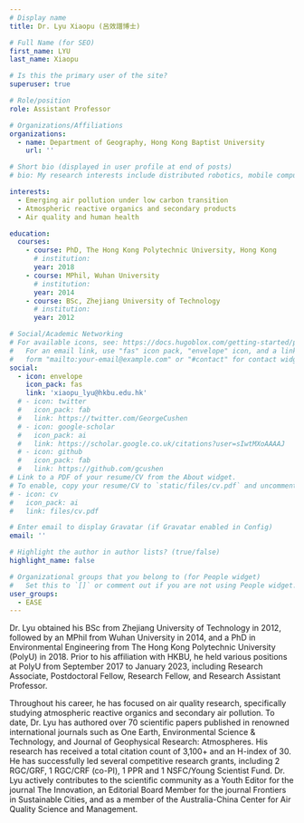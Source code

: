 ```yaml
---
# Display name
title: Dr. Lyu Xiaopu (呂效譜博士)

# Full Name (for SEO)
first_name: LYU
last_name: Xiaopu

# Is this the primary user of the site?
superuser: true

# Role/position
role: Assistant Professor

# Organizations/Affiliations
organizations:
  - name: Department of Geography, Hong Kong Baptist University
    url: ''

# Short bio (displayed in user profile at end of posts)
# bio: My research interests include distributed robotics, mobile computing and programmable matter.

interests:
  - Emerging air pollution under low carbon transition
  - Atmospheric reactive organics and secondary products
  - Air quality and human health

education:
  courses:
    - course: PhD, The Hong Kong Polytechnic University, Hong Kong
      # institution: 
      year: 2018
    - course: MPhil, Wuhan University
      # institution: 
      year: 2014
    - course: BSc, Zhejiang University of Technology
      # institution: 
      year: 2012

# Social/Academic Networking
# For available icons, see: https://docs.hugoblox.com/getting-started/page-builder/#icons
#   For an email link, use "fas" icon pack, "envelope" icon, and a link in the
#   form "mailto:your-email@example.com" or "#contact" for contact widget.
social:
  - icon: envelope
    icon_pack: fas
    link: 'xiaopu_lyu@hkbu.edu.hk'
  # - icon: twitter
  #   icon_pack: fab
  #   link: https://twitter.com/GeorgeCushen
  # - icon: google-scholar
  #   icon_pack: ai
  #   link: https://scholar.google.co.uk/citations?user=sIwtMXoAAAAJ
  # - icon: github
  #   icon_pack: fab
  #   link: https://github.com/gcushen
# Link to a PDF of your resume/CV from the About widget.
# To enable, copy your resume/CV to `static/files/cv.pdf` and uncomment the lines below.
# - icon: cv
#   icon_pack: ai
#   link: files/cv.pdf

# Enter email to display Gravatar (if Gravatar enabled in Config)
email: ''

# Highlight the author in author lists? (true/false)
highlight_name: false

# Organizational groups that you belong to (for People widget)
#   Set this to `[]` or comment out if you are not using People widget.
user_groups:
  - EASE
---
```


Dr. Lyu obtained his BSc from Zhejiang University of Technology in 2012, followed by an MPhil from Wuhan University in 2014, and a PhD in Environmental Engineering from The Hong Kong Polytechnic University (PolyU) in 2018. Prior to his affiliation with HKBU, he held various positions at PolyU from September 2017 to January 2023, including Research Associate, Postdoctoral Fellow, Research Fellow, and Research Assistant Professor. 

Throughout his career, he has focused on air quality research, specifically studying atmospheric reactive organics and secondary air pollution. To date, Dr. Lyu has authored over 70 scientific papers published in renowned international journals such as One Earth, Environmental Science & Technology, and Journal of Geophysical Research: Atmospheres. His research has received a total citation count of 3,100+ and an H-index of 30. He has successfully led several competitive research grants, including 2 RGC/GRF, 1 RGC/CRF (co-PI), 1 PPR and 1 NSFC/Young Scientist Fund. Dr. Lyu actively contributes to the scientific community as a Youth Editor for the journal The Innovation, an Editorial Board Member for the journal Frontiers in Sustainable Cities, and as a member of the Australia-China Center for Air Quality Science and Management.